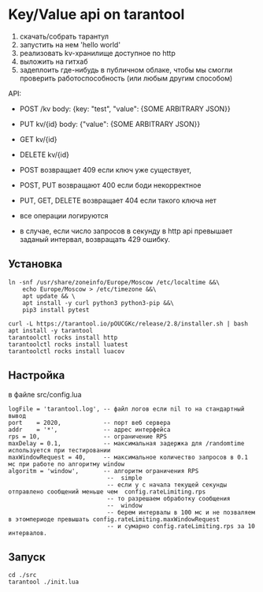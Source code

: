 # Key/Value api on tarantool

1) скачать/собрать тарантул
2) запустить на нем 'hello world'
3) реализовать kv-хранилище доступное по http
4) выложить на гитхаб
5) задеплоить где-нибудь в публичном облаке, чтобы мы смогли проверить работоспособность (или любым другим способом)

API:
- POST /kv body: {key: "test", "value": {SOME ARBITRARY JSON}}
- PUT kv/{id} body: {"value": {SOME ARBITRARY JSON}}
- GET kv/{id}
- DELETE kv/{id}

- POST возвращает 409 если ключ уже существует,
- POST, PUT возвращают 400 если боди некорректное
- PUT, GET, DELETE возвращает 404 если такого ключа нет
- все операции логируются
- в случае, если число запросов в секунду в http api превышает заданый интервал, возвращать 429 ошибку.

## Установка

    ln -snf /usr/share/zoneinfo/Europe/Moscow /etc/localtime &&\
        echo Europe/Moscow > /etc/timezone &&\
        apt update && \
        apt install -y curl python3 python3-pip &&\
        pip3 install pytest

    curl -L https://tarantool.io/pOUCGKc/release/2.8/installer.sh | bash
    apt install -y tarantool
    tarantoolctl rocks install http 
    tarantoolctl rocks install luatest
    tarantoolctl rocks install luacov

## Настройка
в файле src/config.lua

    logFile = 'tarantool.log', -- файл логов если nil то на стандартный вывод 
    port    = 2020,            -- порт веб сервера
    addr    = '*',             -- адрес интерфейса
    rps = 10,                  -- ограничение RPS
    maxDelay = 0.1,            -- максимальная задержка для /randomtime используется при тестировании
    maxWindowRequest = 40,     -- максимальное количество запросов в 0.1 мс при работе по алгоритму window
    algoritm = 'window',       -- алгоритм ограничения RPS 
                                --  simple
                                -- если у с начала текущей секунды отправлено сообщений меньше чем  config.rateLimiting.rps
                                -- то разрешаем обработку сообщения 
                                --  window
                                -- берем интервалы в 100 мс и не позваляем в этомпериоде превышать config.rateLimiting.maxWindowRequest 
                                -- и сумарно config.rateLimiting.rps за 10 интервалов.
    
    
## Запуск
    cd ./src
    tarantool ./init.lua
